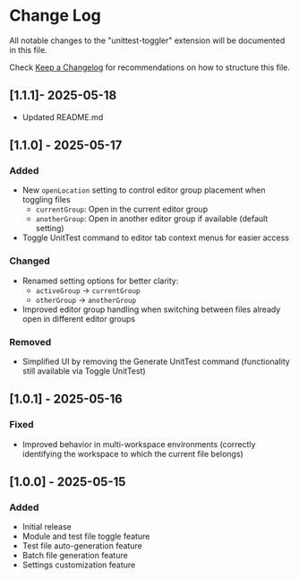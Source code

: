 # Change Log

All notable changes to the "unittest-toggler" extension will be documented in this file.

Check [Keep a Changelog](http://keepachangelog.com/) for recommendations on how to structure this file.

## [1.1.1]- 2025-05-18
- Updated README.md

## [1.1.0] - 2025-05-17

### Added
- New `openLocation` setting to control editor group placement when toggling files
  - `currentGroup`: Open in the current editor group
  - `anotherGroup`: Open in another editor group if available (default setting)
- Toggle UnitTest command to editor tab context menus for easier access

### Changed
- Renamed setting options for better clarity:
  - `activeGroup` → `currentGroup`
  - `otherGroup` → `anotherGroup`
- Improved editor group handling when switching between files already open in different editor groups

### Removed
- Simplified UI by removing the Generate UnitTest command (functionality still available via Toggle UnitTest)

## [1.0.1] - 2025-05-16

### Fixed
- Improved behavior in multi-workspace environments (correctly identifying the workspace to which the current file belongs)

## [1.0.0] - 2025-05-15

### Added
- Initial release
- Module and test file toggle feature
- Test file auto-generation feature
- Batch file generation feature
- Settings customization feature
